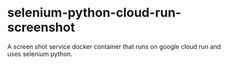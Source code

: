 # selenium-python-cloud-run-screenshot
A screen shot service docker container that runs on google cloud run and uses selenium python.
